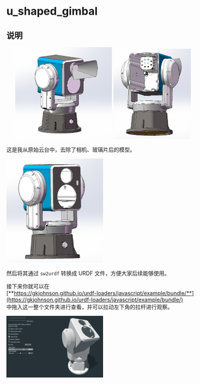 # u_shaped_gimbal
## 说明
<p align="center">
  <img src="img/origin1.png" width="50%">
  <img src="img/origin2.png" width="40%">
</p>

这是我从原始云台中，去除了相机、玻璃片后的模型。

<img src="img/change.png" width="50%" />

然后将其通过 `sw2urdf` 转换成 URDF 文件，方便大家后续能够使用。

接下来你就可以在  
[**https://gkjohnson.github.io/urdf-loaders/javascript/example/bundle/**](https://gkjohnson.github.io/urdf-loaders/javascript/example/bundle/)  
中拖入这一整个文件夹进行查看，并可以拉动左下角的拉杆进行观察。

<img src="img/show_urdf.png" width="50%" />
